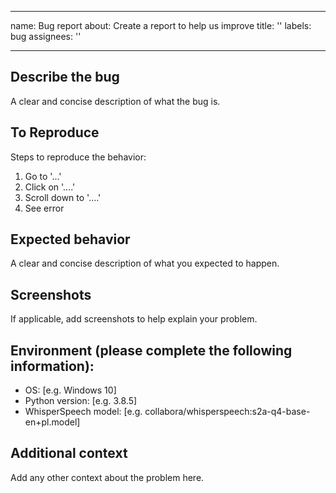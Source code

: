




---
name: Bug report
about: Create a report to help us improve
title: ''
labels: bug
assignees: ''

---

## Describe the bug

A clear and concise description of what the bug is.

## To Reproduce

Steps to reproduce the behavior:
1. Go to '...'
2. Click on '....'
3. Scroll down to '....'
4. See error

## Expected behavior

A clear and concise description of what you expected to happen.

## Screenshots

If applicable, add screenshots to help explain your problem.

## Environment (please complete the following information):

- OS: [e.g. Windows 10]
- Python version: [e.g. 3.8.5]
- WhisperSpeech model: [e.g. collabora/whisperspeech:s2a-q4-base-en+pl.model]

## Additional context

Add any other context about the problem here.




